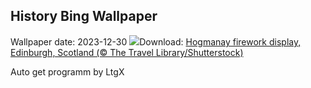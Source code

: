 ## History Bing Wallpaper
Wallpaper date: 2023-12-30
![](https://www.bing.com/th?id=OHR.HogmanayFireworksSoctland_EN-GB9543718054_UHD.jpg&w=1000)Download: [Hogmanay firework display, Edinburgh, Scotland (© The Travel Library/Shutterstock)](https://www.bing.com/th?id=OHR.HogmanayFireworksSoctland_EN-GB9543718054_UHD.jpg)

Auto get programm by LtgX
